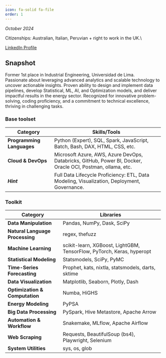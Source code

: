 ```yaml
---
icon: fa-solid fa-file
order: 1
---
```


*October 2024*

<script src="https://platform.linkedin.com/badges/js/profile.js" async defer type="text/javascript"></script>

<div class="badge-base LI-profile-badge" data-locale="en_US" data-size="large" data-theme="light" data-type="HORIZONTAL" data-vanity="pablo-paredes-pedraglio" data-version="v1"><a class="badge-base__link LI-simple-link" href="https://ae.linkedin.com/in/pablo-paredes-pedraglio?trk=profile-badge"></a></div>

Citizenships: Australian, Italian, Peruvian + right to work in the UK.\

<a href="https://www.linkedin.com/in/pablo-paredes-pedraglio/" class="btn btn-outline-primary">LinkedIn Profile</a>

## Snapshot

Former 1st place in Industrial Engineering, Universidad de Lima.\
Passionate about leveraging advanced analytics and scalable technology to uncover actionable insights. Proven ability to design and implement data pipelines, develop Statistical, ML, AI, and Optimization models, and deliver impactful results in the energy sector. Recognized for innovative problem-solving, coding proficiency, and a commitment to technical excellence, thriving in challenging tasks.

### Base toolset

| **Category**              | **Skills/Tools**                                                                                            |
| ------------------------- | ----------------------------------------------------------------------------------------------------------- |
| **Programming Languages** | Python (Expert), SQL, Spark, JavaScript, Batch, Bash, DAX, HTML, CSS, etc.                                  |
| **Cloud & DevOps**        | Microsoft Azure, AWS, Azure DevOps, Databricks, GitHub, Power BI, Docker, Oracle OCI, Postman, ollama, etc. |
| ***Hint***                | Full Data Lifecycle Proficiency: ETL, Data Modeling, Visualization, Deployment, Governance.                 |

### Toolkit

| **Category**                    | **Libraries**                                                         |
| ------------------------------- | --------------------------------------------------------------------- |
| **Data Manipulation**           | Pandas, NumPy, Dask, SciPy                                            |
| **Natural Language Processing** | regex, thefuzz                                                        |
| **Machine Learning**            | scikit-learn, XGBoost, LightGBM, TensorFlow, PyTorch, Keras, hyperopt |
| **Statistical Modeling**        | Statsmodels, SciPy, PyMC                                              |
| **Time-Series Forecasting**     | Prophet, kats, nixtla, statsmodels, darts, sktime                     |
| **Data Visualization**          | Matplotlib, Seaborn, Plotly, Dash                                     |
| **Optimization & Computation**  | Numba, HiGHS                                                          |
| **Energy Modeling**             | PyPSA                                                                 |
| **Big Data Processing**         | PySpark, Hive Metastore, Apache Arrow                                 |
| **Automation & Workflow**       | Snakemake, MLflow, Apache Airflow                                     |
| **Web Scraping**                | Requests, BeautifulSoup (bs4), Playwright, Selenium                   |
| **System Utilities**            | sys, os, glob                                                         |

